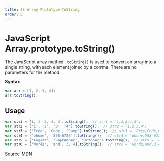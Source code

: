 ```yaml
---
title: JS Array Prototype ToString
order: 5
---
```

# JavaScript Array.prototype.toString()

The JavaScript array method `.toString()` is used to convert an array into a single string, with each element joined by a comma. There are no parameters for the method.

**Syntax**

```javascript
var arr = [1, 2, 3, 4];
arr.toString();
```

## Usage

```javascript
var str1 = [1, 2, 3, 4, 5].toString();  // str1 = '1,2,3,4,5';
var str2 = ['1', '2', '3', '4'].toString();  // str2 = '1,2,3,4';
var str3 = ['Free', 'Code', 'Camp'].toString();  // str3 = 'Free,Code,Camp';
var str4 = ['phone', '555-6726'].toString();   // str4 = 'phone,555-6726';
var str5 = ['August', 'September', 'October'].toString();  // str5 = 'August,September,October';
var str6 = ['Words', 'and', 3, 4].toString();  // str6 = 'Words,and,3,4';
```

Source: [MDN](https://developer.mozilla.org/en-US/docs/Web/JavaScript/Reference/Global_Objects/Array/toString)
